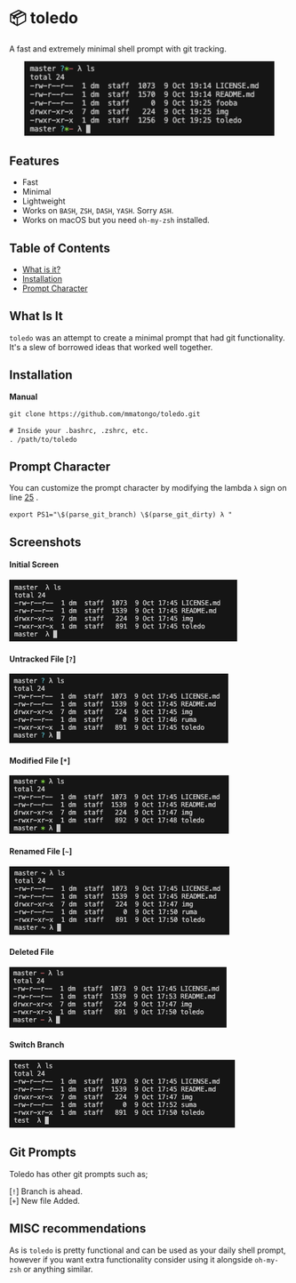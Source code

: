 # :package: toledo

A fast and extremely minimal shell prompt with git tracking.

<p align="center">
  <img src="img/0.png" alt="toledo" width="450px"  />
</p>

## Features

- Fast
- Minimal
- Lightweight
- Works on `BASH`, `ZSH`, `DASH`, `YASH`. Sorry `ASH`.
- Works on macOS but you need `oh-my-zsh` installed.

## Table of Contents

<!-- vim-markdown-toc GFM -->

* [What is it?](#What-Is-It)
* [Installation](#installation)
* [Prompt Character](#Prompt-Character)

<!-- vim-markdown-toc -->


## What Is It

`toledo` was an attempt to create a minimal prompt that had git functionality. It's a slew of borrowed ideas that worked well together.


## Installation

**Manual**

```
git clone https://github.com/mmatongo/toledo.git
```

``` .
# Inside your .bashrc, .zshrc, etc.
. /path/to/toledo
```


## Prompt Character

You can customize the prompt character by modifying the lambda `λ` sign on line [25](https://github.com/mmatongo/toledo/blob/master/toledo#L25) .

```
export PS1="\$(parse_git_branch) \$(parse_git_dirty) λ "
```


## Screenshots

#### Initial Screen
![init](./img/1.png)


#### Untracked File [`?`]
![untracked](./img/2.png)

#### Modified File [`*`]
![modified](./img/3.png)

#### Renamed File [`~`]
![renamed](./img/4.png)

#### Deleted File
![branch](./img/5.png)

#### Switch Branch
![branch](./img/6.png)



## Git Prompts
Toledo has other git prompts such as;

[`!`] Branch is ahead.
<br>
[`+`] New file Added.


## MISC recommendations
As is `toledo` is pretty functional and can be used as your daily shell prompt,
however if you want extra functionality consider using it alongside `oh-my-zsh`
or anything similar.